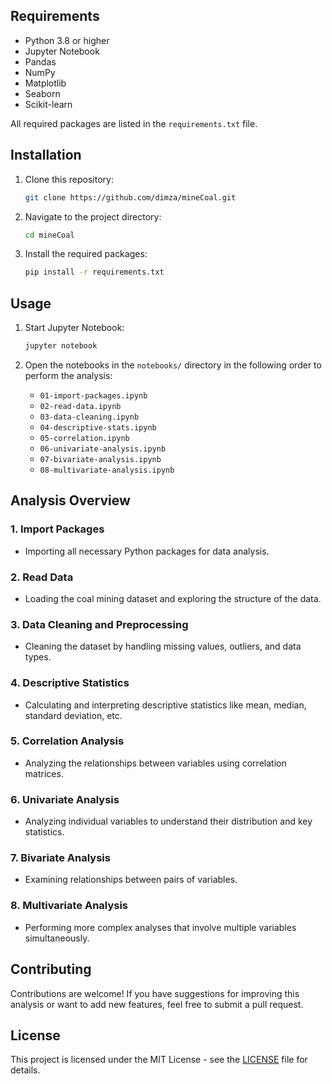 
## Requirements

- Python 3.8 or higher
- Jupyter Notebook
- Pandas
- NumPy
- Matplotlib
- Seaborn
- Scikit-learn

All required packages are listed in the `requirements.txt` file.

## Installation

1. Clone this repository:
    ```bash
    git clone https://github.com/dimza/mineCoal.git
    ```

2. Navigate to the project directory:
    ```bash
    cd mineCoal
    ```

3. Install the required packages:
    ```bash
    pip install -r requirements.txt
    ```

## Usage

1. Start Jupyter Notebook:
    ```bash
    jupyter notebook
    ```

2. Open the notebooks in the `notebooks/` directory in the following order to perform the analysis:
    - `01-import-packages.ipynb`
    - `02-read-data.ipynb`
    - `03-data-cleaning.ipynb`
    - `04-descriptive-stats.ipynb`
    - `05-correlation.ipynb`
    - `06-univariate-analysis.ipynb`
    - `07-bivariate-analysis.ipynb`
    - `08-multivariate-analysis.ipynb`

## Analysis Overview

### 1. Import Packages
- Importing all necessary Python packages for data analysis.

### 2. Read Data
- Loading the coal mining dataset and exploring the structure of the data.

### 3. Data Cleaning and Preprocessing
- Cleaning the dataset by handling missing values, outliers, and data types.

### 4. Descriptive Statistics
- Calculating and interpreting descriptive statistics like mean, median, standard deviation, etc.

### 5. Correlation Analysis
- Analyzing the relationships between variables using correlation matrices.

### 6. Univariate Analysis
- Analyzing individual variables to understand their distribution and key statistics.

### 7. Bivariate Analysis
- Examining relationships between pairs of variables.

### 8. Multivariate Analysis
- Performing more complex analyses that involve multiple variables simultaneously.

## Contributing

Contributions are welcome! If you have suggestions for improving this analysis or want to add new features, feel free to submit a pull request.

## License

This project is licensed under the MIT License - see the [LICENSE](LICENSE) file for details.
